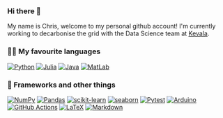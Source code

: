 ### Hi there 👋 

My name is Chris, welcome to my personal github account! I'm currently working to decarbonise the grid with the Data Science team at [Kevala](https://www.kevala.com/).

### 👨‍💻 My favourite languages
<p>   
    <a href="https://github.com/search?q=user%3ADenverCoder1+language%3Apython"><img alt="Python" src="https://img.shields.io/badge/Python-14354C.svg?logo=python&logoColor=white"></a>
        <a href="https://github.com/search?q=user%3ADenverCoder1+language%3Ajulia"><img alt="Julia" src="https://img.shields.io/badge/julia-A39CC3.svg?logo=julia&logoColor=white"></a>
    <a href="https://github.com/search?q=user%3ADenverCoder1+language%3Java"><img alt="Java" src="https://img.shields.io/badge/Java-F6D348.svg?logo=java&logoColor=white"></a>
    <a href="https://github.com/search?q=user%3ADenverCoder1+language%3Amatlab"><img alt="MatLab" src="https://img.shields.io/badge/MatLab-A14431.svg?logo=matlab&logoColor=white"></a>

### 🧰 Frameworks and other things
<p>
    <a href="#"><img alt="NumPy" src="https://img.shields.io/badge/Numpy-013243.svg?logo=numpy&logoColor=white"></a>
    <a href="#"><img alt="Pandas" src="https://img.shields.io/badge/Pandas-150458.svg?logo=pandas&logoColor=white"></a>
    <a href="#"><img alt="scikit-learn" src="https://img.shields.io/badge/scikit-F1A14C.svg?logo=scikit-learn&logoColor=white"></a>
    <a href="#"><img alt="seaborn" src="https://img.shields.io/badge/seaborn-0A9EDC.svg?logo=seaborn&logoColor=white"></a>
    <a href="#"><img alt="Pytest" src="https://img.shields.io/badge/Pytest-0A9EDC.svg?logo=pytest&logoColor=white"></a>
    <a href="#"><img alt="Arduino" src="https://img.shields.io/badge/-Arduino-00979D?logo=Arduino&logoColor=white"></a>
    <a href="#"><img alt="GitHub Actions" src="https://img.shields.io/badge/GitHub%20Actions-2671E5.svg?logo=github%20actions&logoColor=white"></a>
    <a href="https://github.com/search?q=user%3ADenverCoder1+language%3Atex"><img alt="LaTeX" src="https://img.shields.io/badge/LaTeX-008080.svg?logo=LaTeX&logoColor=white"></a>
    <a href="https://github.com/search?q=user%3ADenverCoder1+language%3Amarkdown"><img alt="Markdown" src="https://img.shields.io/badge/Markdown-3C3F42.svg?logo=markdown&logoColor=white"></a>
</p>
